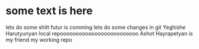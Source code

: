 # some text is here
lets do some shitt
futur is comming 
lets do some changes in git 
Yeghishe Harutyunyan
local repooooooooooooooooooooooooo
Ashot Hayrapetyan is my friend 
my working repo 